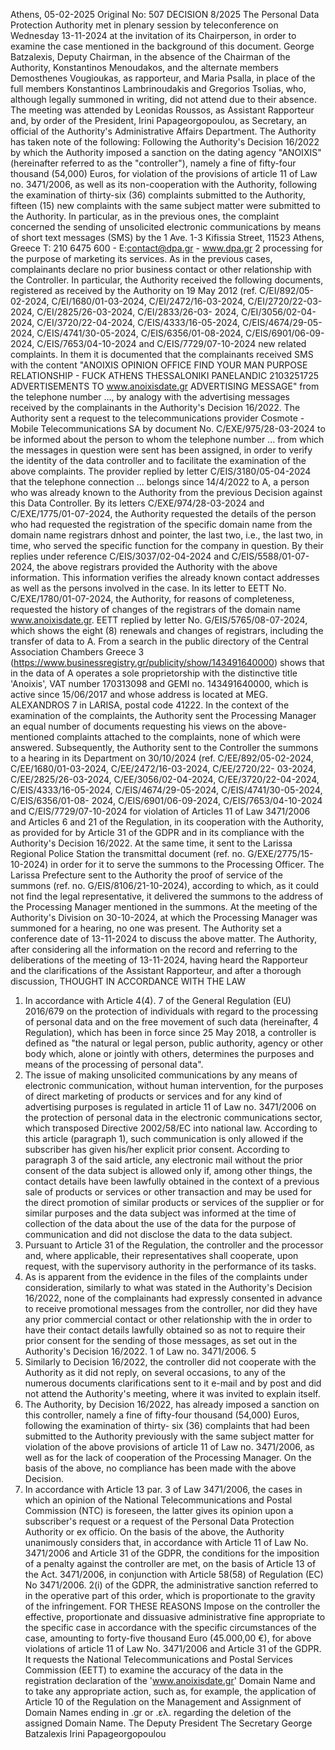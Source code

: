 Athens, 05-02-2025
Original No: 507
DECISION 8/2025
The Personal Data Protection Authority met in plenary session by teleconference on
Wednesday 13-11-2024 at the invitation of its Chairperson, in order to examine the case
mentioned in the background of this document. George Batzalexis, Deputy Chairman, in the
absence of the Chairman of the Authority, Konstantinos Menoudakos, and the alternate
members Demosthenes Vougioukas, as rapporteur, and Maria Psalla, in place of the full
members Konstantinos Lambrinoudakis and Gregorios Tsolias, who, although legally
summoned in writing, did not attend due to their absence. The meeting was attended by
Leonidas Roussos, as Assistant Rapporteur and, by order of the President, Irini
Papageorgopoulou, as Secretary, an official of the Authority's Administrative Affairs
Department.
The Authority has taken note of the following:
Following the Authority's Decision 16/2022 by which the Authority imposed a sanction
on the dating agency "ANOIXIS" (hereinafter referred to as the "controller"), namely a fine of
fifty-four thousand (54,000) Euros, for violation of the provisions of article 11 of Law no.
3471/2006, as well as its non-cooperation with the Authority, following the examination of
thirty-six (36) complaints submitted to the Authority, fifteen (15) new complaints with the
same subject matter were submitted to the Authority. In particular, as in the previous ones,
the complaint concerned the sending of unsolicited electronic communications by means of
short text messages (SMS) by the
1
Ave. 1-3 Kifissia Street, 11523 Athens, Greece
T: 210 6475 600 - E:contact@dpa.gr - www.dpa.gr
2
processing for the purpose of marketing its services. As in the previous cases, complainants
declare no prior business contact or other relationship with the Controller.
In particular, the Authority received the following documents, registered as received
by the Authority on 19 May 2012 (ref. C/EI/892/05-02-2024, C/EI/1680/01-03-2024,
C/EI/2472/16-03-2024, C/EI/2720/22-03-2024, C/EI/2825/26-03-2024, C/EI/2833/26-03-
2024, C/EI/3056/02-04-2024, C/EI/3720/22-04-2024, C/EIS/4333/16-05-2024,
C/EIS/4674/29-05-2024, C/EIS/4741/30-05-2024, C/EIS/6356/01-08-2024, C/EIS/6901/06-09-
2024, C/EIS/7653/04-10-2024 and C/EIS/7729/07-10-2024 new
related complaints. In them it is documented that the complainants received SMS with the
content "ANOIXIS OPINION OFFICE FIND YOUR MAN PURPOSE RELATIONSHIP - FUCK ATHENS
THESSALONIKI PANELANDIC 2103251725 ADVERTISEMENTS TO www.anoixisdate.gr
ADVERTISING MESSAGE" from the telephone number ..., by analogy with the advertising
messages received by the complainants in the Authority's Decision 16/2022.
The Authority sent a request to the telecommunications provider Cosmote - Mobile
Telecommunications SA by document No. C/EXE/975/28-03-2024 to be informed about the
person to whom the telephone number ... from which the messages in question were sent
has been assigned, in order to verify the identity of the data controller and to facilitate the
examination of the above complaints. The provider replied by letter C/EIS/3180/05-04-2024
that the telephone connection ... belongs since 14/4/2022 to A, a person who was already
known to the Authority from the previous Decision against this Data Controller. By its letters
C/EXE/974/28-03-2024 and C/EXE/1775/01-07-2024, the Authority requested the details of
the person who had requested the registration of the specific domain name from the
domain name registrars dnhost and pointer, the last two, i.e., the last two, in time, who
served the specific function for the company in question. By their replies under reference
C/EIS/3037/02-04-2024 and C/EIS/5588/01-07-2024, the above registrars provided the
Authority with the above information. This information verifies the already known contact
addresses as well as the persons involved in the case. In its letter to EETT No.
C/EXE/1780/01-07-2024, the Authority, for reasons of completeness, requested the history
of changes of the registrars of the domain name www.anoixisdate.gr. EETT replied by letter
No. G/EIS/5765/08-07-2024, which shows the eight (8) renewals and changes of registrars,
including the transfer of data to A. From a search in the public directory of the Central
Association Chambers Greece
3
(https://www.businessregistry.gr/publicity/show/143491640000) shows that in the data of
A operates a sole proprietorship with the distinctive title 'Anoixis', VAT number 170313098
and GEMI no. 143491640000, which is active since 15/06/2017 and whose address is located
at MEG. ALEXANDROS 7 in LARISA, postal code 41222.
In the context of the examination of the complaints, the Authority sent the Processing
Manager an equal number of documents requesting his views on the above-mentioned
complaints attached to the complaints, none of which were answered. Subsequently, the
Authority sent to the Controller the summons to a hearing in its Department on 30/10/2024
(ref. C/EE/892/05-02-2024, C/EE/1680/01-03-2024, C/EE/2472/16-03-2024, C/EE/2720/22-
03-2024, C/EE/2825/26-03-2024, C/EE/3056/02-04-2024, C/EE/3720/22-04-2024,
C/EIS/4333/16-05-2024, C/EIS/4674/29-05-2024, C/EIS/4741/30-05-2024, C/EIS/6356/01-08-
2024, C/EIS/6901/06-09-2024, C/EIS/7653/04-10-2024 and C/EIS/7729/07-10-2024 for
violation of Articles 11 of Law 3471/2006 and Articles 6 and 21 of the Regulation, in its
cooperation with the Authority, as provided for by Article 31 of the GDPR and in its
compliance with the Authority's Decision 16/2022. At the same time, it sent to the Larissa
Regional Police Station the transmittal document (ref. no. G/EXE/2775/15-10-2024) in order
for it to serve the summons to the Processing Officer. The Larissa Prefecture sent to the
Authority the proof of service of the summons (ref. no. G/EIS/8106/21-10-2024), according
to which, as it could not find the legal representative, it delivered the summons to the
address of the Processing Manager mentioned in the summons.
At the meeting of the Authority's Division on 30-10-2024, at which the Processing
Manager was summoned for a hearing, no one was present. The Authority set a conference
date of 13-11-2024 to discuss the above matter.
The Authority, after considering all the information on the record and referring to the
deliberations of the meeting of 13-11-2024, having heard the Rapporteur and the
clarifications of the Assistant Rapporteur, and after a thorough discussion,
THOUGHT IN ACCORDANCE WITH THE LAW
1. In accordance with Article 4(4). 7 of the General Regulation (EU) 2016/679 on the
protection of individuals with regard to the processing of personal data and on the free
movement of such data (hereinafter,
4
Regulation), which has been in force since 25 May 2018, a controller is defined as "the
natural or legal person, public authority, agency or other body which, alone or jointly
with others, determines the purposes and means of the processing of personal data".
2. The issue of making unsolicited communications by any means of electronic
communication, without human intervention, for the purposes of direct marketing of
products or services and for any kind of advertising purposes is regulated in article 11 of
Law no. 3471/2006 on the protection of personal data in the electronic communications
sector, which transposed Directive 2002/58/EC into national law. According to this
article (paragraph 1), such communication is only allowed if the subscriber has given
his/her explicit prior consent.
According to paragraph 3 of the said article, any electronic mail without the prior
consent of the data subject is allowed only if, among other things, the contact details
have been lawfully obtained in the context of a previous sale of products or services or
other transaction and may be used for the direct promotion of similar products or
services of the supplier or for similar purposes and the data subject was informed at the
time of collection of the data about the use of the data for the purpose of
communication and did not disclose the data to the data subject.
3. Pursuant to Article 31 of the Regulation, the controller and the processor and, where applicable, their representatives shall cooperate, upon request, with the supervisory
authority in the performance of its tasks.
4. As is apparent from the evidence in the files of the complaints under consideration, similarly to what was stated in the Authority's Decision 16/2022, none of the complainants had expressly consented in advance to receive promotional messages from the controller, nor did they have any prior commercial contact or other relationship
with the in order to have their contact details lawfully obtained so as not to require their
prior consent for the sending of those messages, as set out in the Authority's Decision
16/2022. 1 of Law no. 3471/2006.
5
5. Similarly to Decision 16/2022, the controller did not cooperate with the Authority as it
did not reply, on several occasions, to any of the numerous documents clarifications sent
to it e-mail and by post and did not attend the Authority's meeting, where it was invited
to explain itself.
6. The Authority, by Decision 16/2022, has already imposed a sanction on this controller,
namely a fine of fifty-four thousand (54,000) Euros, following the examination of thirty-
six (36) complaints that had been submitted to the Authority previously with the same
subject matter for violation of the above provisions of article 11 of Law no. 3471/2006,
as well as for the lack of cooperation of the Processing Manager. On the basis of the
above, no compliance has been made with the above Decision.
7. In accordance with Article 13 par. 3 of Law 3471/2006, the cases in which an opinion of
the National Telecommunications and Postal Commission (NTC) is foreseen, the latter
gives its opinion upon a subscriber's request or a request of the Personal Data Protection
Authority or ex officio.
On the basis of the above, the Authority unanimously considers that, in accordance
with Article 11 of Law No. 3471/2006 and Article 31 of the GDPR, the conditions for the
imposition of a penalty against the controller are met, on the basis of Article 13 of the Act.
3471/2006, in conjunction with Article 58(58) of Regulation (EC) No 3471/2006. 2(i) of the
GDPR, the administrative sanction referred to in the operative part of this order, which is
proportionate to the gravity of the infringement.
FOR THESE REASONS
Impose on the controller the effective, proportionate and dissuasive administrative
fine appropriate to the specific case in accordance with the specific circumstances of the
case, amounting to forty-five thousand Euro (45.000,00 €), for above violations of article 11 of Law No. 3471/2006 and Article 31 of the
GDPR.
It requests the National Telecommunications and Postal Services Commission (EETT)
to examine the accuracy of the data in the registration declaration of the
'www.anoixisdate.gr' Domain Name and to take any appropriate action, such as, for
example, the application of Article 10 of the Regulation on the Management and Assignment
of Domain Names ending in .gr or .ελ. regarding the deletion of the assigned Domain Name.
The Deputy President The Secretary
George Batzalexis Irini Papageorgopoulou
